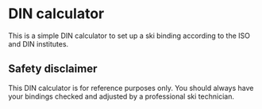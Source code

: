 # DIN calculator

This is a simple DIN calculator to set up a ski binding according to the ISO and DIN institutes.


## Safety disclaimer

This DIN calculator is for reference purposes only. You should always have your bindings checked and adjusted by a professional ski technician.